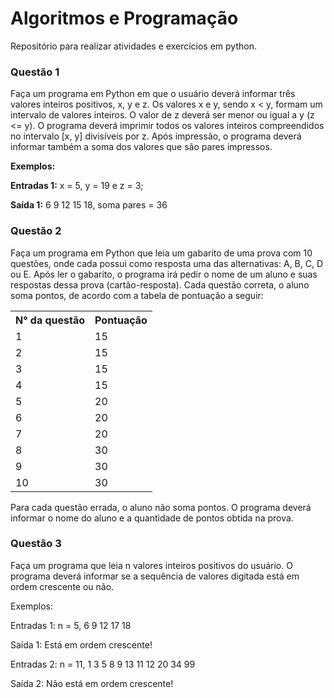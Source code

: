 # Algoritmos e Programação
Repositório para realizar atividades e exercícios em python.


### Questão 1
Faça um programa em Python em que o usuário deverá informar três valores inteiros positivos, x, y e z. Os valores x e y, sendo x < y, formam um intervalo de valores inteiros. O valor de z deverá ser menor ou igual a y (z <= y). O programa deverá imprimir todos os valores inteiros compreendidos no intervalo [x, y] divisíveis por z. Após impressão, o programa deverá informar também a soma dos valores que são pares impressos.

<b>Exemplos:</b>

<b>Entradas 1:</b> x = 5, y = 19 e z = 3;

<b>Saída 1:</b> 6 9 12 15 18, soma pares = 36

### Questão 2
Faça um programa em Python que leia um gabarito de uma prova com 10 questões, onde cada possui como resposta uma das alternativas: A, B, C, D ou E. Após ler o gabarito, o programa irá pedir o nome de um aluno e suas respostas dessa prova (cartão-resposta). Cada questão correta, o aluno soma pontos, de acordo com a tabela de pontuação a seguir:

<table>
<th>N° da questão</th>
<th>Pontuação</th>
<tr>
<td>1</td>
<td>15</td>
</tr>
<tr>
<td>2</td>
<td>15</td>
</tr>
<tr>
<td>3</td>
<td>15</td>
</tr>
<tr>
<td>4</td>
<td>15</td>
</tr>
<tr>
<td>5</td>
<td>20</td>
</tr>
<tr>
<td>6</td>
<td>20</td>
</tr>
<tr>
<td>7</td>
<td>20</td>
</tr>
<tr>
<td>8</td>
<td>30</td>
</tr>
<tr>
<td>9</td>
<td>30</td>
</tr>
<tr>
<td>10</td>
<td>30</td>
</tr>
</table>

Para cada questão errada, o aluno não soma pontos. O programa deverá informar o nome do aluno e a quantidade de pontos obtida na prova.

### Questão 3
Faça um programa que leia n valores inteiros positivos do usuário. O programa deverá informar se a sequência de valores digitada está em ordem crescente ou não.

Exemplos:

Entradas 1: n = 5, 6 9 12 17 18

Saída 1: Está em ordem crescente!

Entradas 2: n = 11, 1 3 5 8 9 13 11 12 20 34 99

Saída 2: Não está em ordem crescente!